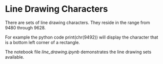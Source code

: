 # Line Drawing Characters

There are sets of line drawing characters. They reside in the range from 9480 through 9628. 

For example the python code print(chr(9492)) will display the character that is a bottom left corner of a rectangle.

The notebook file *line_drawing.ipynb* demonstrates the line drawing sets available.
